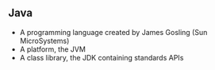 ## Java

* A programming language created by James Gosling (Sun MicroSystems)
* A platform, the JVM
* A class library, the JDK containing standards APIs
